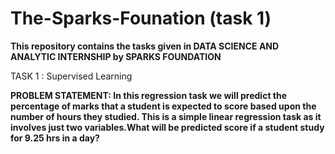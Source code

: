 # The-Sparks-Founation (task 1)
**This repository contains the tasks given in DATA SCIENCE AND ANALYTIC INTERNSHIP by SPARKS FOUNDATION**

TASK 1 : Supervised Learning 

**PROBLEM STATEMENT: In this regression task we will predict the percentage of marks that a student is expected to score based upon the number of hours they studied. This is a simple linear regression task as it involves just two variables.What will be predicted score if a student study for 9.25 hrs in a day?**
